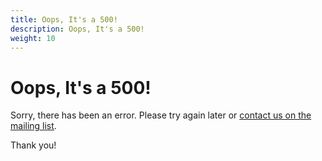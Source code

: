 ```yaml
---
title: Oops, It's a 500!
description: Oops, It's a 500!
weight: 10
---
```


<!--
Copyright (c) 2007-2023 VMware, Inc. or its affiliates.

All rights reserved. This program and the accompanying materials
are made available under the terms of the under the Apache License,
Version 2.0 (the "License”); you may not use this file except in compliance
with the License. You may obtain a copy of the License at

https://www.apache.org/licenses/LICENSE-2.0

Unless required by applicable law or agreed to in writing, software
distributed under the License is distributed on an "AS IS" BASIS,
WITHOUT WARRANTIES OR CONDITIONS OF ANY KIND, either express or implied.
See the License for the specific language governing permissions and
limitations under the License.
-->

# Oops, It's a 500!

Sorry, there has been an error. Please try again later or [contact us on the mailing list](https://groups.google.com/forum/#!forum/rabbitmq-users).

Thank you!
